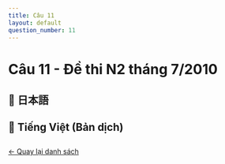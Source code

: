 ```yaml
---
title: Câu 11
layout: default
question_number: 11
---
```


# Câu 11 - Đề thi N2 tháng 7/2010
## 📖 日本語

## 📘 Tiếng Việt (Bản dịch)

<div style="margin-top: 2em;">
  <a href="/exam/n2/2010/">← Quay lại danh sách</a>
</div>